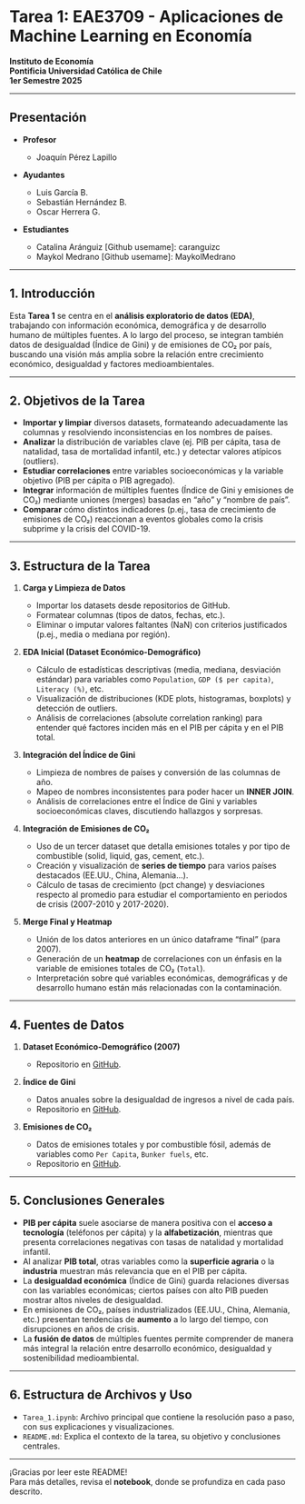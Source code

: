 
# Tarea 1: EAE3709 - Aplicaciones de Machine Learning en Economía  
**Instituto de Economía**  
**Pontificia Universidad Católica de Chile**  
**1er Semestre 2025**  

---

## Presentación

- **Profesor**  
  - Joaquín Pérez Lapillo  

- **Ayudantes**  
  - Luis García B.  
  - Sebastián Hernández B.  
  - Oscar Herrera G.  

- **Estudiantes**  
  - Catalina Aránguiz [Github usemame]: caranguizc
  - Maykol Medrano    [Github usemame]: MaykolMedrano

---

## 1. Introducción

Esta **Tarea 1** se centra en el **análisis exploratorio de datos (EDA)**, trabajando con información económica, demográfica y de desarrollo humano de múltiples fuentes. A lo largo del proceso, se integran también datos de desigualdad (Índice de Gini) y de emisiones de CO₂ por país, buscando una visión más amplia sobre la relación entre crecimiento económico, desigualdad y factores medioambientales.

---

## 2. Objetivos de la Tarea

- **Importar y limpiar** diversos datasets, formateando adecuadamente las columnas y resolviendo inconsistencias en los nombres de países.  
- **Analizar** la distribución de variables clave (ej. PIB per cápita, tasa de natalidad, tasa de mortalidad infantil, etc.) y detectar valores atípicos (outliers).  
- **Estudiar correlaciones** entre variables socioeconómicas y la variable objetivo (PIB per cápita o PIB agregado).  
- **Integrar** información de múltiples fuentes (Índice de Gini y emisiones de CO₂) mediante uniones (merges) basadas en “año” y “nombre de país”.  
- **Comparar** cómo distintos indicadores (p.ej., tasa de crecimiento de emisiones de CO₂) reaccionan a eventos globales como la crisis subprime y la crisis del COVID-19.

---

## 3. Estructura de la Tarea

1. **Carga y Limpieza de Datos**  
   - Importar los datasets desde repositorios de GitHub.  
   - Formatear columnas (tipos de datos, fechas, etc.).  
   - Eliminar o imputar valores faltantes (NaN) con criterios justificados (p.ej., media o mediana por región).  

2. **EDA Inicial (Dataset Económico-Demográfico)**  
   - Cálculo de estadísticas descriptivas (media, mediana, desviación estándar) para variables como `Population`, `GDP ($ per capita)`, `Literacy (%)`, etc.  
   - Visualización de distribuciones (KDE plots, histogramas, boxplots) y detección de outliers.  
   - Análisis de correlaciones (absolute correlation ranking) para entender qué factores inciden más en el PIB per cápita y en el PIB total.

3. **Integración del Índice de Gini**  
   - Limpieza de nombres de países y conversión de las columnas de año.  
   - Mapeo de nombres inconsistentes para poder hacer un **INNER JOIN**.  
   - Análisis de correlaciones entre el Índice de Gini y variables socioeconómicas claves, discutiendo hallazgos y sorpresas.

4. **Integración de Emisiones de CO₂**  
   - Uso de un tercer dataset que detalla emisiones totales y por tipo de combustible (solid, liquid, gas, cement, etc.).  
   - Creación y visualización de **series de tiempo** para varios países destacados (EE.UU., China, Alemania...).  
   - Cálculo de tasas de crecimiento (pct change) y desviaciones respecto al promedio para estudiar el comportamiento en periodos de crisis (2007-2010 y 2017-2020).  

5. **Merge Final y Heatmap**  
   - Unión de los datos anteriores en un único dataframe “final” (para 2007).  
   - Generación de un **heatmap** de correlaciones con un énfasis en la variable de emisiones totales de CO₂ (`Total`).  
   - Interpretación sobre qué variables económicas, demográficas y de desarrollo humano están más relacionadas con la contaminación.

---

## 4. Fuentes de Datos

1. **Dataset Económico-Demográfico (2007)**  
   - Repositorio en [GitHub](https://raw.githubusercontent.com/lfgarcia-1/EAE3709-1-2025/refs/heads/main/economic_dataset.csv).

2. **Índice de Gini**  
   - Datos anuales sobre la desigualdad de ingresos a nivel de cada país.  
   - Repositorio en [GitHub](https://raw.githubusercontent.com/datasets/gini-index/refs/heads/main/data/gini-index.csv).

3. **Emisiones de CO₂**  
   - Datos de emisiones totales y por combustible fósil, además de variables como `Per Capita`, `Bunker fuels`, etc.  
   - Repositorio en [GitHub](https://raw.githubusercontent.com/datasets/co2-fossil-by-nation/refs/heads/main/data/fossil-fuel-co2-emissions-by-nation.csv).

---

## 5. Conclusiones Generales

- **PIB per cápita** suele asociarse de manera positiva con el **acceso a tecnología** (teléfonos per cápita) y la **alfabetización**, mientras que presenta correlaciones negativas con tasas de natalidad y mortalidad infantil.  
- Al analizar **PIB total**, otras variables como la **superficie agraria** o la **industria** muestran más relevancia que en el PIB per cápita.  
- La **desigualdad económica** (Índice de Gini) guarda relaciones diversas con las variables económicas; ciertos países con alto PIB pueden mostrar altos niveles de desigualdad.  
- En emisiones de CO₂, países industrializados (EE.UU., China, Alemania, etc.) presentan tendencias de **aumento** a lo largo del tiempo, con disrupciones en años de crisis.  
- La **fusión de datos** de múltiples fuentes permite comprender de manera más integral la relación entre desarrollo económico, desigualdad y sostenibilidad medioambiental.

---

## 6. Estructura de Archivos y Uso

- `Tarea_1.ipynb`: Archivo principal que contiene la resolución paso a paso, con sus explicaciones y visualizaciones.  
- `README.md`: Explica el contexto de la tarea, su objetivo y conclusiones centrales.  

---

¡Gracias por leer este README!  
Para más detalles, revisa el **notebook**, donde se profundiza en cada paso descrito.


